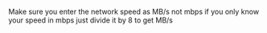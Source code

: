 Make sure you enter the network speed as MB/s not mbps if you only know your speed in mbps just divide it by 8 to get MB/s
